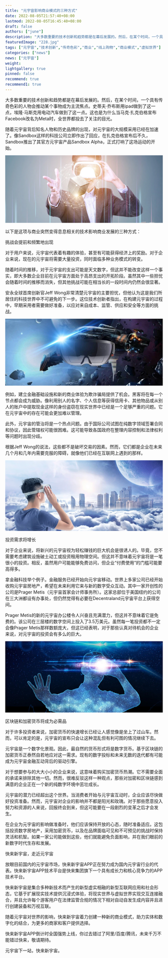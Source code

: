 ```yaml
---
title: "元宇宙影响商业模式的三种方式"
date: 2022-08-05T21:57:40+08:00
lastmod: 2022-08-05T16:45:40+08:00
draft: false
authors: ["june"]
description: "大多数重要的技术创新和趋势都是在幕后发展的。然后，在某个时间，一个具有传奇色彩的人物会推动某个事物成为主流焦点。史蒂夫·乔布斯用ipad做到了这一点，埃隆·马斯克用电动汽车做到了这一点。这也是为什么当马克·扎克伯格宣布Facebook改名为Meta时，全世界都投去了关注的目光。"
featuredImage: "228.jpg"
tags: ["元宇宙","技术创新","传奇色彩","商业","线上购物","商业模式","虚拟世界"]
categories: ["news"]
news: ["元宇宙"]
weight: 
lightgallery: true
pinned: false
recommend: true
recommend1: true
---
```




大多数重要的技术创新和趋势都是在幕后发展的。然后，在某个时间，一个具有传奇色彩的人物会推动某个事物成为主流焦点。史蒂夫·乔布斯用ipad做到了这一点，埃隆·马斯克用电动汽车做到了这一点。这也是为什么当马克·扎克伯格宣布Facebook改名为Meta时，全世界都投去了关注的目光。

随着元宇宙背后知名人物和历史品牌的出现，对元宇宙的大规模采用已经在加速了。像Sandbox这样的科技公司立即作出了回应，在扎克伯格宣布后不久，Sandbox推出了其官方元宇宙产品Sandbox Alpha，正式打响了这场运动的开始。

![img](224.png)



以下是这项与商业突然变得息息相关的技术影响商业发展的三种方式：

挑战会提前和频繁地出现

对于用户来说，元宇宙代表着有趣的体验，甚至有可能获得经济上的奖励。对于企业来说，现在的元宇宙将需要大量投资，同时面临多种业务模式的转变。

随着时间的推移，对于元宇宙的支出可能是天文数字，但这并不能改变这样一个事实，即大多数企业目前在元宇宙方面处于高昂支出的开拓阶段。虽然其中一些担忧会随着时间的推移而消失，但其他挑战可能在相当长的一段时间内仍然会很显著。

安永全球首席创新官Jeff Wong非常清楚元宇宙的主要担忧，但他认为这是我们所居住的科技世界中不可避免的下一步。这位技术创新者指出，在构建元宇宙的过程中，早期采用者需要做好准备，以应对来自成本、监管、供应和安全等方面的挑战。

![img](225.png)



例如，建立金融基础设施和新的商业体验为欺诈骗局提供了机会。黑客将在每一个节点都会成为威胁。像利用别人的名字、个人信息等获得信用卡、其他物品或从别人的账户中提取现金这样的身份盗窃在现实世界中已经是一个足够严重的问题。它在元宇宙中的存在可能会更加难以管理。

此外，元宇宙的管治将是一个热点问题。由于国际公司试图在纯数字领域签署合同和协议，因此管辖权可能很困难。这可能导致各国政府在整理内容控制和法律权利等问题时出现分歧。

根据Jeff Wong的说法，这些都不是破坏交易的因素。然而，它们都是企业在未来几个月和几年内需要克服的障碍，就像他们已经在互联网上遇到的那样。

![img](226.png)



投资需求将增长

对于企业来说，将新兴的元宇宙视为轻松赚钱的巨大机会是很诱人的。毕竟，您不需要考虑建筑设施破土动工或投资租用物理空间。但这并不意味着元宇宙将是一笔很小的投资。相反，虽然用户可能能够免费访问，但企业“付费使用”的门槛可能要高得多。

拿金融科技举个例子。金融服务已经开始向元宇宙移动。世界上多家公司已经开始收购元宇宙房地产，希望在未来利用它来与新的数字受众互动。其中一家开创性的公司是Prager Metis（元宇宙首家会计师事务所）。这家总部位于美国纽约的公司在三大洲都设有办事处，但仍然觉得有必要在Decentraland元宇宙平台上获得空间。

Prager Metis的新的元宇宙办公楼令人兴奋且充满潜力，但这并不意味着它是免费的。该公司在三层楼的数字空间上投入了3.5万美元。虽然每一笔投资都不一定会像Prager Metis那样数额庞大，但这已经表明，对于那些认真对待机会的企业来说，对元宇宙的投资会有多么的巨大。

![img](227.png)



区块链和加密货币将成为必需品

对于许多投资者来说，加密货币的快速增长已经让人感觉像是坐上了过山车。然而，可以肯定的是，元宇宙的宣布只会让这种混乱但有利可图的情况继续下去。

元宇宙是一个数字化景观。因此，最自然的货币形式将是数字货币。基于区块链的加密货币正泰然自若地应对这一需求。现有的数字投标和未来无数的迭代都有可能成为元宇宙金融互动背后的驱动引擎。

对于想要参与的大大小小的企业来说，这意味着购买加密货币热潮。它不需要全面的承诺来排除其他一切。然而，很难反驳这样一种观点，那些对加密和区块链感到满意的企业正在一个新的纯数字环境中茁壮成长。

元宇宙的潜力已经超出这个世界。当消费者开始与元宇宙互动时，企业应该尽快做好投资准备。然而，元宇宙对企业的影响并不都是阳光和玫瑰。对于那些愿意投入努力和资源的人来说，回报终会到来，但这可能要在一段剧烈的变革之后才会发生。

在企业为元宇宙的影响做准备时，他们应该保持开放的心态，随时准备适应。这包括投资数字房地产，采用加密货币，以及在品牌面临可见和不可预见的挑战时保持灵活和机智。如果一家公司能做到这些，他们就能避免负面影响，并在我们眼前的新数字时代生存和发展。

快来新宇宙，走近元宇宙

放眼目前国内的元宇宙市场，快来新宇宙APP正在努力成为国内元宇宙行业的代表。快来新宇宙APP技术平台是快来集团旗下一个具有成长力和核心竞争力的APP技术平台。

快来新宇宙是集合多种新技术而产生的新型虚实相融的新型互联网应用和社会形态，它基于扩展现实技术提供沉浸式体验，将现实世界与虚拟世界实现交互连接融合，并且允许每个游客用户在法律监管合规的情况下相对自动自发生成内容并且进行创建装备和万视互联。

随着元宇宙对世界的影响，快来新宇宙着力创建一种新的商业模式，助力实体和数字化的结合，为更多的商家和客户提供选择。

快来新宇宙APP倒计时全国强势上线，你过去错过了阿里/百度/腾讯，未来千万不能错过快来，敬请期待。

元宇宙下一站，快来新宇宙。